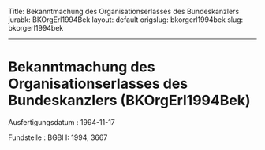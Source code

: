 Title: Bekanntmachung des Organisationserlasses des Bundeskanzlers
jurabk: BKOrgErl1994Bek
layout: default
origslug: bkorgerl1994bek
slug: bkorgerl1994bek

---

# Bekanntmachung des Organisationserlasses des Bundeskanzlers (BKOrgErl1994Bek)

Ausfertigungsdatum
:   1994-11-17

Fundstelle
:   BGBl I: 1994, 3667

